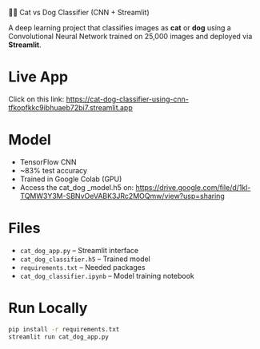 🐶🐱 Cat vs Dog Classifier (CNN + Streamlit)

A deep learning project that classifies images as **cat** or **dog** using a Convolutional Neural Network trained on 25,000 images and deployed via **Streamlit**.

# Live App
Click on this link: https://cat-dog-classifier-using-cnn-tfkopfkkc9ibhuaeb72bi7.streamlit.app

# Model
- TensorFlow CNN
- ~83% test accuracy
- Trained in Google Colab (GPU)
- Access the cat_dog _model.h5 on: https://drive.google.com/file/d/1kl-TQMW3Y3M-SBNvOeVABK3JRc2MOQmw/view?usp=sharing

# Files
- `cat_dog_app.py` – Streamlit interface
- `cat_dog_classifier.h5` – Trained model
- `requirements.txt` – Needed packages
- `cat_dog_classifier.ipynb` – Model training notebook

# Run Locally
```bash
pip install -r requirements.txt
streamlit run cat_dog_app.py

